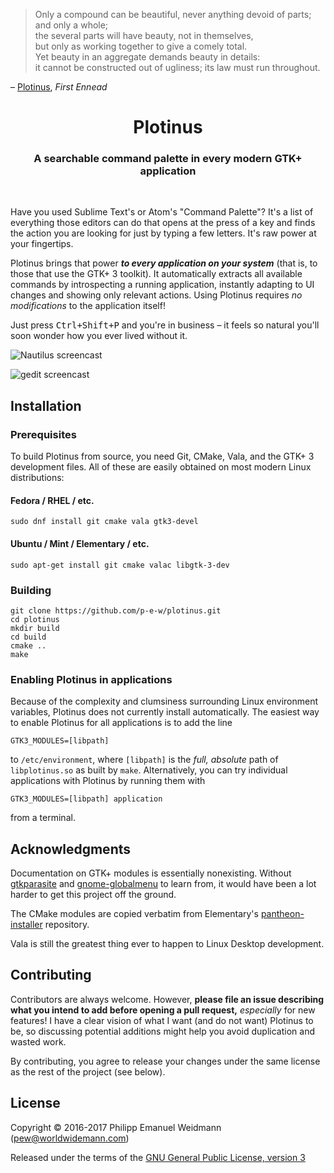 > Only a compound can be beautiful, never anything devoid of parts; and only a whole;<br>
> the several parts will have beauty, not in themselves,<br>
> but only as working together to give a comely total.<br>
> Yet beauty in an aggregate demands beauty in details:<br>
> it cannot be constructed out of ugliness; its law must run throughout.

– [Plotinus](https://en.wikipedia.org/wiki/Plotinus), *First Ennead*


<h1 align="center">Plotinus</h1>
<h3 align="center">A searchable command palette in every modern GTK+ application</h3>
<br>

Have you used Sublime Text's or Atom's "Command Palette"? It's a list of everything those editors can do that opens at the press of a key and finds the action you are looking for just by typing a few letters. It's raw power at your fingertips.

Plotinus brings that power ***to every application on your system*** (that is, to those that use the GTK+ 3 toolkit). It automatically extracts all available commands by introspecting a running application, instantly adapting to UI changes and showing only relevant actions. Using Plotinus requires *no modifications* to the application itself!

Just press <kbd>Ctrl+Shift+P</kbd> and you're in business – it feels so natural you'll soon wonder how you ever lived without it.

![Nautilus screencast](https://cloud.githubusercontent.com/assets/2702526/20246717/454a1a9a-a9e3-11e6-8b19-4db092348793.gif)

![gedit screencast](https://cloud.githubusercontent.com/assets/2702526/20246718/5397bed6-a9e3-11e6-8023-aa9a318820e3.gif)


## Installation

### Prerequisites

To build Plotinus from source, you need Git, CMake, Vala, and the GTK+ 3 development files. All of these are easily obtained on most modern Linux distributions:

#### Fedora / RHEL / etc.

```
sudo dnf install git cmake vala gtk3-devel
```

#### Ubuntu / Mint / Elementary / etc.

```
sudo apt-get install git cmake valac libgtk-3-dev
```

### Building

```
git clone https://github.com/p-e-w/plotinus.git
cd plotinus
mkdir build
cd build
cmake ..
make
```

### Enabling Plotinus in applications

Because of the complexity and clumsiness surrounding Linux environment variables, Plotinus does not currently install automatically. The easiest way to enable Plotinus for all applications is to add the line

```
GTK3_MODULES=[libpath]
```

to `/etc/environment`, where `[libpath]` is the *full, absolute* path of `libplotinus.so` as built by `make`. Alternatively, you can try individual applications with Plotinus by running them with

```
GTK3_MODULES=[libpath] application
```

from a terminal.


## Acknowledgments

Documentation on GTK+ modules is essentially nonexisting. Without [gtkparasite](https://github.com/chipx86/gtkparasite) and [gnome-globalmenu](https://github.com/gnome-globalmenu/gnome-globalmenu) to learn from, it would have been a lot harder to get this project off the ground.

The CMake modules are copied verbatim from Elementary's [pantheon-installer](https://github.com/elementary/pantheon-installer) repository.

Vala is still the greatest thing ever to happen to Linux Desktop development.


## Contributing

Contributors are always welcome. However, **please file an issue describing what you intend to add before opening a pull request,** *especially* for new features! I have a clear vision of what I want (and do not want) Plotinus to be, so discussing potential additions might help you avoid duplication and wasted work.

By contributing, you agree to release your changes under the same license as the rest of the project (see below).


## License

Copyright &copy; 2016-2017 Philipp Emanuel Weidmann (<pew@worldwidemann.com>)

Released under the terms of the [GNU General Public License, version 3](https://gnu.org/licenses/gpl.html)
